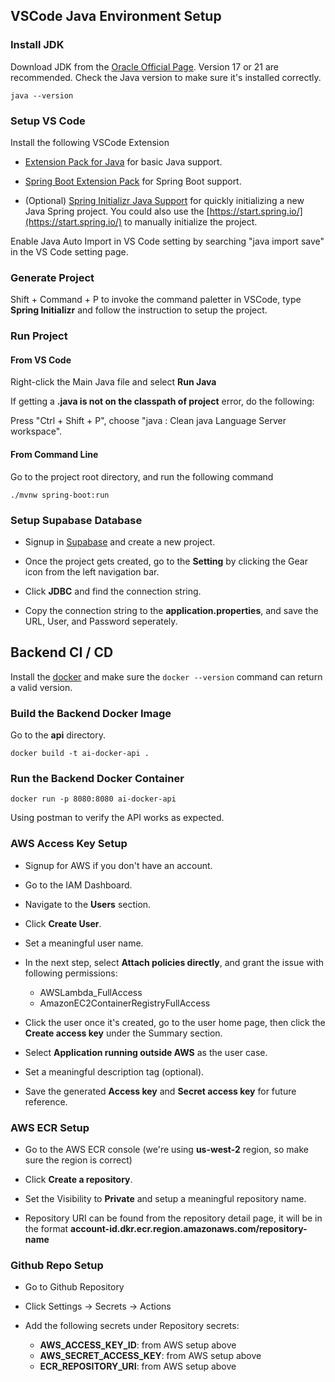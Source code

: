 ## VSCode Java Environment Setup

### Install JDK

Download JDK from the [Oracle Official Page](https://www.oracle.com/java/technologies/downloads). Version 17 or 21 are recommended. Check the Java version to make sure it's installed correctly.

```shell
java --version
```

### Setup VS Code

Install the following VSCode Extension

- [Extension Pack for Java](https://marketplace.visualstudio.com/items?itemName=vscjava.vscode-java-pack) for basic Java support.

- [Spring Boot Extension Pack](https://marketplace.visualstudio.com/items?itemName=vmware.vscode-boot-dev-pack) for Spring Boot support.

- (Optional) [Spring Initializr Java Support](https://marketplace.visualstudio.com/items?itemName=vscjava.vscode-spring-initializr) for quickly initializing a new Java Spring project. You could also use the [https://start.spring.io/](https://start.spring.io/) to manually initialize the project.

Enable Java Auto Import in VS Code setting by searching "java import save" in the VS Code setting page.

### Generate Project

Shift + Command + P to invoke the command paletter in VSCode, type **Spring Initializr** and follow the instruction to setup the project.

### Run Project

#### From VS Code

Right-click the Main Java file and select **Run Java**

If getting a **.java is not on the classpath of project** error, do the following:

Press "Ctrl + Shift + P", choose "java : Clean java Language Server workspace".

#### From Command Line

Go to the project root directory, and run the following command

```shell
./mvnw spring-boot:run
```

### Setup Supabase Database

- Signup in [Supabase](https://supabase.com/) and create a new project.

- Once the project gets created, go to the **Setting** by clicking the Gear icon from the left navigation bar.

- Click **JDBC** and find the connection string.

- Copy the connection string to the **application.properties**, and save the URL, User, and Password seperately.

## Backend CI / CD

Install the [docker](https://docs.docker.com/engine/install/) and make sure the `docker --version` command can return a valid version.

### Build the Backend Docker Image

Go to the **api** directory.

```shell
docker build -t ai-docker-api .
```

### Run the Backend Docker Container

```shell
docker run -p 8080:8080 ai-docker-api
```

Using postman to verify the API works as expected.

### AWS Access Key Setup

- Signup for AWS if you don't have an account.

- Go to the IAM Dashboard.

- Navigate to the **Users** section.

- Click **Create User**.

- Set a meaningful user name.

- In the next step, select **Attach policies directly**, and grant the issue with following permissions:

  - AWSLambda_FullAccess
  - AmazonEC2ContainerRegistryFullAccess

- Click the user once it's created, go to the user home page, then click the **Create access key** under the Summary section.

- Select **Application running outside AWS** as the user case.

- Set a meaningful description tag (optional).

- Save the generated **Access key** and **Secret access key** for future reference.

### AWS ECR Setup

- Go to the AWS ECR console (we're using **us-west-2** region, so make sure the region is correct)

- Click **Create a repository**.

- Set the Visibility to **Private** and setup a meaningful repository name.

- Repository URI can be found from the repository detail page, it will be in the format **account-id.dkr.ecr.region.amazonaws.com/repository-name**

### Github Repo Setup

- Go to Github Repository

- Click Settings -> Secrets -> Actions

- Add the following secrets under Repository secrets:

  - **AWS_ACCESS_KEY_ID**: from AWS setup above
  - **AWS_SECRET_ACCESS_KEY**: from AWS setup above
  - **ECR_REPOSITORY_URI**: from AWS setup above
